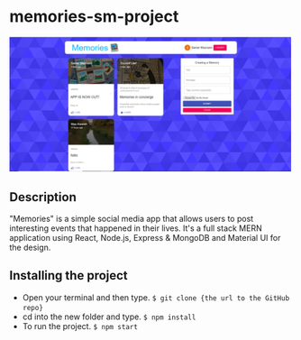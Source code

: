 # memories-sm-project
<img src=".imgApp.PNG" width="500">


## Description
"Memories" is a simple social media app that allows users to post interesting events that happened in their lives.
It's a full stack MERN application using React, Node.js, Express & MongoDB and Material UI for the design.

## Installing the project
- Open your terminal and then type. `$ git clone {the url to the GitHub repo}`  
- cd into the new folder and type. `$ npm install`  
- To run the project. `$ npm start`
